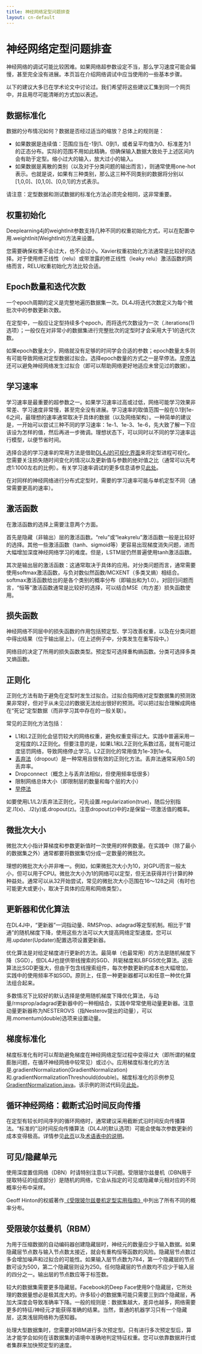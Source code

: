 ```yaml
---
title: 神经网络定型问题排查
layout: cn-default
---
```


# 神经网络定型问题排查

神经网络的调试可能比较困难。如果网络超参数设定不当，那么学习速度可能会偏慢，甚至完全没有进展。本页旨在介绍网络调试中应当使用的一些基本步骤。

以下的建议大多已在学术论文中讨论过。我们希望将这些建议汇集到同一个网页中，并且用尽可能清晰的方式加以表述。

## 数据标准化

数据的分布情况如何？数据是否经过适当的缩放？总体上的规则是：

- 如果数据是连续值：范围应当在-1到1、0到1，或者呈平均值为0、标准差为1的正态分布。实际的范围不用如此精确，但确保输入数据大致处于上述区间内会有助于定型。缩小过大的输入，放大过小的输入。
- 如果数据是离散的类别（以及对于分类问题的输出而言），则通常使用one-hot表示。也就是说，如果有三种类别，那么这三种不同类别的数据将分别以[1,0,0]、[0,1,0]、[0,0,1]的方式表示。

请注意：定型数据和测试数据的标准化方法必须完全相同，这非常重要。

## 权重初始化

Deeplearning4j的weightInit参数支持几种不同的权重初始化方式，可以在配置中用.weightInit(WeightInit)方法来设置。

您需要确保权重不会过大，也不会过小。Xavier权重初始化方法通常是比较好的选择。对于使用修正线性（relu）或带泄露的修正线性（leaky relu）激活函数的网络而言，RELU权重初始化方法比较合适。

## Epoch数量和迭代次数

一个epoch周期的定义是完整地遍历数据集一次。DL4J将迭代次数定义为每个微批次中的参数更新次数。

在定型中，一般应让定型持续多个epoch，而将迭代次数设为一次（.iterations(1)选项）；一般仅在对非常小的数据集进行完整批次的定型时才会采用大于1的迭代次数。

如果epoch数量太少，网络就没有足够的时间学会合适的参数；epoch数量太多则有可能导致网络对定型数据过拟合。选择epoch数量的方式之一是早停法。[早停法](http://deeplearning4j.org/cn/earlystopping)还可以避免神经网络发生过拟合（即可以帮助网络更好地适应未曾见过的数据）。

## 学习速率

学习速率是最重要的超参数之一。如果学习速率过高或过低，网络可能学习效果非常差、学习速度非常慢，甚至完全没有进展。学习速率的取值范围一般在0.1到1e-6之间，最理想的速率通常取决于具体的数据（以及网络架构）。一种简单的建议是，一开始可以尝试三种不同的学习速率：1e-1、1e-3、1e-6，先大致了解一下应该设为怎样的值，然后再进一步微调。理想状态下，可以同时以不同的学习速率运行模型，以便节省时间。

选择合适的学习速率的常用方法是借助[DL4J的可视化界面](http://deeplearning4j.org/visualization)来将定型进程可视化。您需要关注损失随时间变化的情况以及更新值与参数的绝对值之比（通常可以先考虑1:1000左右的比例）。有关学习速率调试的更多信息请参见[此处](http://cs231n.github.io/neural-networks-3/#baby)。

在对同样的神经网络进行分布式定型时，需要的学习速率可能与单机定型不同（通常需要更高的速率）。

## 激活函数

在激活函数的选择上需要注意两个方面。

首先是隐藏（非输出）层的激活函数。“relu”或“leakyrelu”激活函数一般是比较好的选择。其他一些激活函数（tanh、sigmoid等）更容易出现梯度消失问题，进而大幅增加深度神经网络学习的难度。但是，LSTM层仍然普遍使用tanh激活函数。

其次是输出层的激活函数：这通常取决于具体的应用。对分类问题而言，通常需要使用softmax激活函数，与负对数似然函数/MCXENT（多类叉熵）相结合。softmax激活函数给出的是各个类别的概率分布（即输出和为1.0）。对回归问题而言，“恒等”激活函数通常是比较好的选择，可以结合MSE（均方差）损失函数使用。

## 损失函数

神经网络不同层中的损失函数的作用包括预定型、学习改善权重，以及在分类问题中得出结果（位于输出层上）。（在上述例子中，分类发生在重写段中。）

网络目的决定了所用的损失函数类型。预定型可选择重构熵函数。分类可选择多类叉熵函数。

## 正则化

正则化方法有助于避免在定型时发生过拟合。过拟合指网络对定型数据集的预测效果非常好，但对于从未见过的数据无法给出很好的预测。可以把过拟合理解成网络在“死记”定型数据（而非学习其中存在的一般关联）。

常见的正则化方法包括：

- L1和L2正则化会惩罚较大的网络权重，避免权重变得过大。实践中普遍采用一定程度的L2正则化。但要注意的是，如果L1和L2正则化系数过高，就有可能过度惩罚网络，导致网络停止学习。L2正则化的常用值为1e-3到1e-6。
- [丢弃法](./glossary.html#dropout)（dropout）是一种常用且很有效的正则化方法。丢弃法通常采用0.5的丢弃率。
- Dropconnect（概念上与丢弃法相似，但使用频率低很多）
- 限制网络总体大小（即限制层的数量和每个层的大小）
- [早停法](http://deeplearning4j.org/earlystopping)

如要使用L1/L2/丢弃法正则化，可先设置.regularization(true)，随后分别指定.l1(x)、.l2(y)或.dropout(z)。注意dropout(z)中的z是保留一项激活值的概率。

## 微批次大小

微批次大小指计算梯度和参数更新值时一次使用的样例数量。在实践中（除了最小的数据集之外）通常都要将数据集切分成一定数量的微批次。

理想的微批次大小并非唯一。例如，如果微批次大小为10，对GPU而言一般太小，但可以用于CPU。微批次大小为1的网络可以定型，但无法获得并行计算的种种益处。通常可以从32开始尝试，常见的微批次大小范围在16～128之间（有时也可能更大或更小，取决于具体的应用和网络类型）。

## 更新器和优化算法

在DL4J中，“更新器”一词指动量、RMSProp、adagrad等定型机制。相比于“普通”的随机梯度下降，使用这些方法可以大大提高网络定型速度。您可以用.updater(Updater)配置选项设置更新器。

优化算法是对给定梯度进行更新的方法。最简单（也最常用）的方法是随机梯度下降（SGD），但DL4J也提供带线搜索的SGD、共轭梯度和LBFGS优化算法。这些算法比SGD更强大，但由于包含线搜索组件，每次参数更新的成本也大幅增加，实践中的使用频率不如SGD。原则上，任意一种更新器都可以和任意一种优化算法组合起来。

多数情况下比较好的默认选择是使用随机梯度下降优化算法，与动量/rmsprop/adagrad更新器中的一种相结合，实践中常常使用动量更新器。注意动量更新器称为NESTEROVS（指Nesterov提出的动量），可以用.momentum(double)选项来设置动量。

## 梯度标准化

梯度标准化有时可以帮助避免梯度在神经网络定型过程中变得过大（即所谓的梯度膨胀问题，在循环神经网络中较常见）或过小。应用梯度标准化的方法是.gradientNormalization(GradientNormalization)和.gradientNormalizationThreshould(double)。梯度标准化的示例参见[GradientNormalization.java](https://github.com/deeplearning4j/deeplearning4j/blob/master/deeplearning4j/deeplearning4j-nn/src/main/java/org/deeplearning4j/nn/conf/GradientNormalization.java)。该示例的测试代码见[此处](https://github.com/deeplearning4j/deeplearning4j/blob/master/deeplearning4j/deeplearning4j-core/src/test/java/org/deeplearning4j/nn/updater/TestGradientNormalization.java)。

## 循环神经网络：截断式沿时间反向传播

在定型有较长时间序列的循环网络时，通常建议采用截断式沿时间反向传播算法。“标准的”沿时间反向传播算法（DL4J的默认选项）可能会使每次参数更新的成本变得极高。详情参见[此页](http://deeplearning4j.org/cn/usingrnns)以及[术语表中的说明](./glossary.html#backprop)。

## 可见/隐藏单元

使用深度置信网络（DBN）时请特别注意以下问题。受限玻尔兹曼机（DBN用于提取特征的组成部分）是随机的网络，它会从指定的可见或隐藏单元相对应的不同概率分布中采样。 

Geoff Hinton的权威著作[《受限玻尔兹曼机定型实用指南》](https://www.cs.toronto.edu/~hinton/absps/guideTR.pdf)中列出了所有不同的概率分布。

## 受限玻尔兹曼机（RBM）

为用于压缩数据的自动编码器创建隐藏层时，神经元的数量应少于输入数据。如果隐藏层节点数与输入节点数太接近，就会有重构恒等函数的风险。隐藏层节点数过多会增加噪声和过拟合的可能性。如果输入层节点数为784，第一个隐藏层的节点数可设为500，第二个隐藏层则设为250。任何隐藏层的节点数均不应少于输入层的四分之一。输出层的节点数应等于标签数。

较大的数据集需要更多隐藏层。Facebook的Deep Face使用9个隐藏层，它所处理的数据量想必是极其庞大的。许多较小的数据集可能只需要三到四个隐藏层，再加大深度会导致准确率下降。一般的规则是：数据集越大，差异也越多，网络需要更多的特征/神经元才能获得准确的结果。当然，普通的机器学习只有一个隐藏层，这类浅层网络称为感知器。

处理大型数据集时，您需要对RBM进行多次预定型。只有进行多次预定型后，算法才能学会如何在该数据集的语境中准确地判定特征权重。您可以依靠数据并行或者集群来加快预定型的速度。
